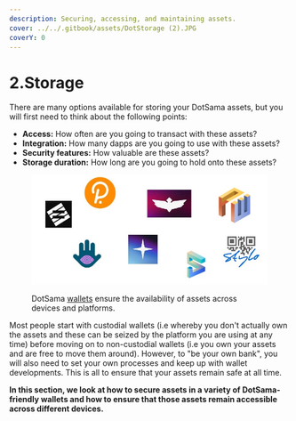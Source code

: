 ```yaml
---
description: Securing, accessing, and maintaining assets.
cover: ../../.gitbook/assets/DotStorage (2).JPG
coverY: 0
---
```


# 2.Storage

There are many options available for storing your DotSama assets, but you will first need to think about the following points:

* **Access:** How often are you going to transact with these assets?
* **Integration:** How many dapps are you going to use with these assets?&#x20;
* **Security features:** How valuable are these assets?
* **Storage duration:** How long are you going to hold onto these assets?

<figure><img src="../../.gitbook/assets/S_Wallets.JPG" alt=""><figcaption><p>DotSama <a href="https://wiki.polkadot.network/docs/build-wallets">wallets</a> ensure the availability of assets across devices and platforms.</p></figcaption></figure>



Most people start with custodial wallets (i.e whereby you don't actually own the assets and these can be seized by the platform you are using at any time) before moving on to non-custodial wallets (i.e you own your assets and are free to move them around). However, to "be your own bank", you will also need to set your own processes and keep up with wallet developments. This is all to ensure that your assets remain safe at all time.&#x20;



**In this section, we look at how to secure assets in a variety of DotSama-friendly wallets and how to ensure that those assets remain accessible across different devices.**&#x20;
